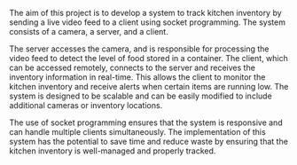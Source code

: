 The aim of this project is to develop a system to track kitchen inventory by sending a live video feed to a client using socket programming. The system consists of a camera, a server, and a client.  

The server accesses the camera, and is responsible for processing the video feed to detect the level of food stored in a container.
The client, which can be accessed remotely, connects to the server and receives the inventory information in real-time. 
This allows the client to monitor the kitchen inventory and receive alerts when certain items are running low. The system is designed to be scalable and can be easily modified to include additional cameras or inventory locations. 

The use of socket programming ensures that the system is responsive and can handle multiple clients simultaneously. The implementation of this system has the potential to save time and reduce waste by ensuring that the kitchen inventory is well-managed and properly tracked.
